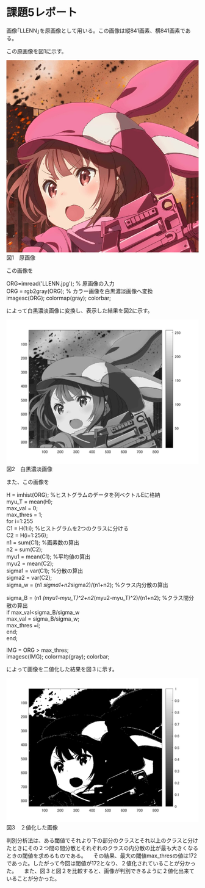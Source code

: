 # 課題5レポート

画像｢LLENN｣を原画像として用いる。この画像は縦841画素、横841画素である。

この原画像を図1に示す。

![原画像](https://github.com/ryo-akaiwa/gazou_kadai/blob/master/image05/LLENN.jpg?raw=true)  
図1　原画像

この画像を

ORG=imread('LLENN.jpg'); % 原画像の入力  
ORG = rgb2gray(ORG); % カラー画像を白黒濃淡画像へ変換  
imagesc(ORG); colormap(gray); colorbar;

によって白黒濃淡画像に変換し、表示した結果を図2に示す。

![原画像](https://github.com/ryo-akaiwa/gazou_kadai/blob/master/image05/kadai5_1.png?raw=true)
図2　白黒濃淡画像

また、この画像を

H = imhist(ORG); %ヒストグラムのデータを列ベクトルEに格納  
myu_T = mean(H);  
max_val = 0;  
max_thres = 1;  
for i=1:255  
C1 = H(1:i); %ヒストグラムを2つのクラスに分ける  
C2 = H(i+1:256);  
n1 = sum(C1); %画素数の算出  
n2 = sum(C2);  
myu1 = mean(C1); %平均値の算出  
myu2 = mean(C2);  
sigma1 = var(C1); %分散の算出  
sigma2 = var(C2);  
sigma_w = (n1 *sigma1+n2*sigma2)/(n1+n2); %クラス内分散の算出

sigma_B = (n1 *(myu1-myu_T)^2+n2*(myu2-myu_T)^2)/(n1+n2); %クラス間分散の算出  
if max_val<sigma_B/sigma_w  
max_val = sigma_B/sigma_w;  
max_thres =i;  
end;  
end;

IMG = ORG > max_thres;  
imagesc(IMG); colormap(gray); colorbar;

によって画像を二値化した結果を図３に示す。

![原画像](https://github.com/ryo-akaiwa/gazou_kadai/blob/master/image05/kadai5_2.png?raw=true)
図3　２値化した画像

判別分析法は、ある閾値でそれより下の部分のクラスとそれ以上のクラスと分けたときにその２つ間の間分散とそれぞれのクラスの内分散の比が最も大きくなるときの閾値を求めるものである。
　その結果、最大の閾値max_thresの値は172であった。したがって今回は閾値が172となり、２値化されていることが分かった。
　また、図３と図２を比較すると、画像が判別できるように２値化出来ていることが分かった。
